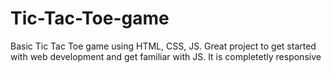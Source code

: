 # Tic-Tac-Toe-game
Basic Tic Tac Toe game using HTML, CSS, JS. Great project to get started with web development and get familiar with JS. It is completetly responsive
